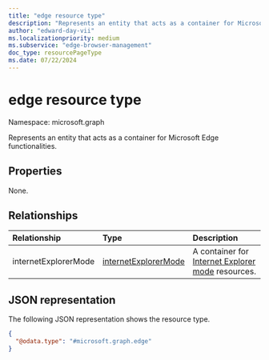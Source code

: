 ```yaml
---
title: "edge resource type"
description: "Represents an entity that acts as a container for Microsoft Edge functionalities."
author: "edward-day-vii"
ms.localizationpriority: medium
ms.subservice: "edge-browser-management"
doc_type: resourcePageType
ms.date: 07/22/2024
---
```


# edge resource type

Namespace: microsoft.graph

Represents an entity that acts as a container for Microsoft Edge functionalities.


## Properties

None.

## Relationships
|Relationship|Type|Description|
|:---|:---|:---|
|internetExplorerMode|[internetExplorerMode](../resources/internetexplorermode.md)|A container for [Internet Explorer mode](/deployedge/edge-ie-mode) resources.|

## JSON representation
The following JSON representation shows the resource type.
<!-- {
  "blockType": "resource",
  "keyProperty": "id",
  "@odata.type": "microsoft.graph.edge",
  "openType": false
}
-->
``` json
{
  "@odata.type": "#microsoft.graph.edge"
}
```

